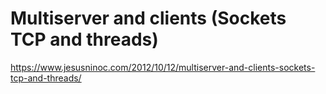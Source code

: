 # Multiserver and clients (Sockets TCP and threads)
https://www.jesusninoc.com/2012/10/12/multiserver-and-clients-sockets-tcp-and-threads/
